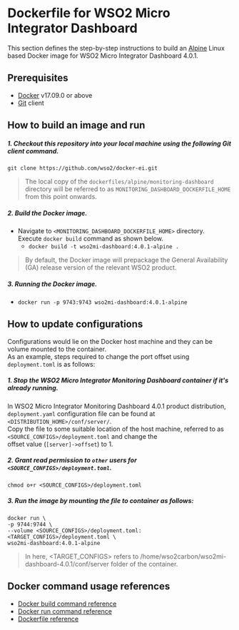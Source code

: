# Dockerfile for WSO2 Micro Integrator Dashboard

This section defines the step-by-step instructions to build an [Alpine](https://hub.docker.com/_/alpine/) Linux based
 Docker image for WSO2 Micro Integrator Dashboard 4.0.1.

## Prerequisites

* [Docker](https://www.docker.com/get-docker) v17.09.0 or above
* [Git](https://git-scm.com/book/en/v2/Getting-Started-Installing-Git) client

## How to build an image and run

##### 1. Checkout this repository into your local machine using the following Git client command.

```
git clone https://github.com/wso2/docker-ei.git
```

>The local copy of the `dockerfiles/alpine/monitoring-dashboard` directory will be referred to as `MONITORING_DASHBOARD_DOCKERFILE_HOME` from this point onwards.

##### 2. Build the Docker image.

- Navigate to `<MONITORING_DASHBOARD_DOCKERFILE_HOME>` directory. <br>
  Execute `docker build` command as shown below.
    + `docker build -t wso2mi-dashboard:4.0.1-alpine .`

> By default, the Docker image will prepackage the General Availability (GA) release version of the relevant WSO2 product.

##### 3. Running the Docker image.

- `docker run -p 9743:9743 wso2mi-dashboard:4.0.1-alpine`

## How to update configurations

Configurations would lie on the Docker host machine and they can be volume mounted to the container. <br>
As an example, steps required to change the port offset using `deployment.toml` is as follows:

##### 1. Stop the WSO2 Micro Integrator Monitoring Dashboard container if it's already running.

In WSO2 Micro Integrator Monitoring Dashboard 4.0.1 product distribution, `deployment.yaml` configuration file can be
 found at `<DISTRIBUTION_HOME>/conf/server/`.<br>
Copy the file to some suitable location of the host machine, referred to as `<SOURCE_CONFIGS>/deployment.toml` and change the<br>
offset value (`[server]->offset`) to 1.

##### 2. Grant read permission to `other` users for `<SOURCE_CONFIGS>/deployment.toml`.

```
chmod o+r <SOURCE_CONFIGS>/deployment.toml
```

##### 3. Run the image by mounting the file to container as follows:

```
docker run \
-p 9744:9744 \
--volume <SOURCE_CONFIGS>/deployment.toml:<TARGET_CONFIGS>/deployment.toml \
wso2mi-dashboard:4.0.1-alpine
```

> In here, <TARGET_CONFIGS> refers to /home/wso2carbon/wso2mi-dashboard-4.0.1/conf/server folder of the container.

## Docker command usage references

* [Docker build command reference](https://docs.docker.com/engine/reference/commandline/build/)
* [Docker run command reference](https://docs.docker.com/engine/reference/run/)
* [Dockerfile reference](https://docs.docker.com/engine/reference/builder/)
